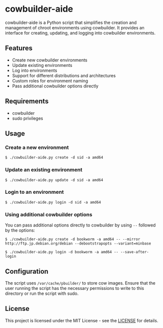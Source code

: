 # cowbuilder-aide

cowbuilder-aide is a Python script that simplifies the creation and management of chroot environments using cowbuilder. It provides an interface for creating, updating, and logging into cowbuilder environments.

## Features

- Create new cowbuilder environments
- Update existing environments
- Log into environments
- Support for different distributions and architectures
- Custom roles for environment naming
- Pass additional cowbuilder options directly

## Requirements

- cowbuilder
- sudo privileges

## Usage

### Create a new environment

```
$ ./cowbuilder-aide.py create -d sid -a amd64
```

### Update an existing environment

```
$ ./cowbuilder-aide.py update -d sid -a amd64
```

### Login to an environment

```
$ ./cowbuilder-aide.py login -d sid -a amd64
```

### Using additional cowbuilder options

You can pass additional options directly to cowbuilder by using `--` followed by the options:

```
$ ./cowbuilder-aide.py create -d bookworm -a amd64 -- --mirror http://ftp.jp.debian.org/debian --debootstrapopts --variant=minbase
```

```
$ ./cowbuilder-aide.py login -d bookworm -a amd64 -- --save-after-login
```

## Configuration

The script uses `/var/cache/pbuilder/` to store cow images. Ensure that the user running the script has the necessary permissions to write to this directory or run the script with sudo.

## License

This project is licensed under the MIT License - see the [LICENSE](https://opensource.org/license/mit) for details.
